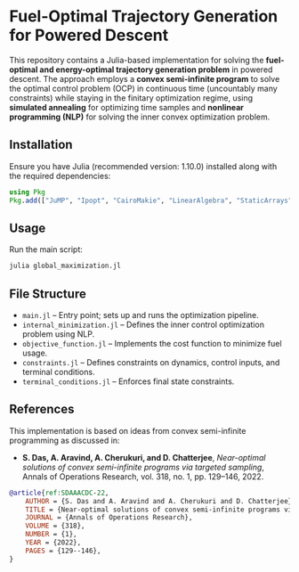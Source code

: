 # Fuel-Optimal Trajectory Generation for Powered Descent

This repository contains a Julia-based implementation for solving the **fuel-optimal and energy-optimal trajectory generation problem** in powered descent. The approach employs a **convex semi-infinite program** to solve the optimal control problem (OCP) in continuous time (uncountably many constraints) while staying in the finitary optimization regime, using **simulated annealing** for optimizing time samples and **nonlinear programming (NLP)** for solving the inner convex optimization problem.

## Installation

Ensure you have Julia (recommended version: 1.10.0) installed along with the required dependencies:

```julia
using Pkg
Pkg.add(["JuMP", "Ipopt", "CairoMakie", "LinearAlgebra", "StaticArrays", "Dates", "Serialization", "Optim", "Random", "LaTeXStrings"])
```

## Usage

Run the main script:

```julia
julia global_maximization.jl
```

## File Structure

- `main.jl` – Entry point; sets up and runs the optimization pipeline.
- `internal_minimization.jl` – Defines the inner control optimization problem using NLP.
- `objective_function.jl` – Implements the cost function to minimize fuel usage.
- `constraints.jl` – Defines constraints on dynamics, control inputs, and terminal conditions.
- `terminal_conditions.jl` – Enforces final state constraints.

## References

This implementation is based on ideas from convex semi-infinite programming as discussed in:

- **S. Das, A. Aravind, A. Cherukuri, and D. Chatterjee**, *Near-optimal solutions of convex semi-infinite programs via targeted sampling*, Annals of Operations Research, vol. 318, no. 1, pp. 129–146, 2022.

```bibtex
@article{ref:SDAAACDC-22,
    AUTHOR = {S. Das and A. Aravind and A. Cherukuri and D. Chatterjee},
    TITLE = {Near-optimal solutions of convex semi-infinite programs via targeted sampling},
    JOURNAL = {Annals of Operations Research},
    VOLUME = {318},
    NUMBER = {1},
    YEAR = {2022},
    PAGES = {129--146},
}
```
